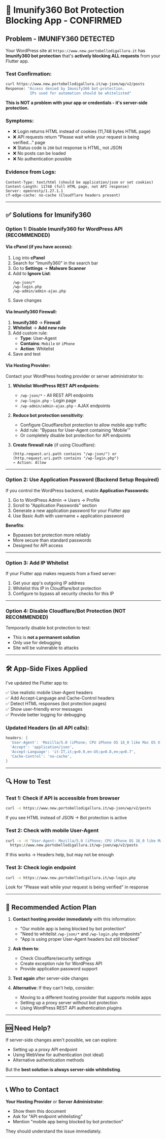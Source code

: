 # 🚨 Imunify360 Bot Protection Blocking App - CONFIRMED

## Problem - **IMUNIFY360 DETECTED**

Your WordPress site at `https://www.new.portobellodigallura.it` has **Imunify360 bot protection** that's **actively blocking ALL requests** from your Flutter app.

### **Test Confirmation:**
```bash
curl https://www.new.portobellodigallura.it/wp-json/wp/v2/posts
Response: "Access denied by Imunify360 bot-protection. 
           IPs used for automation should be whitelisted"
```

**This is NOT a problem with your app or credentials - it's server-side protection.**

### Symptoms:
- ❌ Login returns HTML instead of cookies (11,748 bytes HTML page)
- ❌ API requests return "Please wait while your request is being verified..." page
- ❌ Status code is `200` but response is HTML, not JSON
- ❌ No posts can be loaded
- ❌ No authentication possible

### Evidence from Logs:
```
Content-Type: text/html (should be application/json or set cookies)
Content-Length: 11748 (full HTML page, not API response)
Server: openresty/1.27.1.1
cf-edge-cache: no-cache (Cloudflare headers present)
```

---

## ✅ Solutions for Imunify360

### **Option 1: Disable Imunify360 for WordPress API (RECOMMENDED)**

#### **Via cPanel (if you have access):**

1. Log into **cPanel**
2. Search for "Imunify360" in the search bar
3. Go to **Settings** → **Malware Scanner**
4. Add to **Ignore List**:
   ```
   /wp-json/*
   /wp-login.php
   /wp-admin/admin-ajax.php
   ```
5. Save changes

#### **Via Imunify360 Firewall:**

1. **Imunify360** → **Firewall**
2. **Whitelist** → **Add new rule**
3. Add custom rule:
   - **Type**: User-Agent
   - **Contains**: `Mobile` or `iPhone`
   - **Action**: Whitelist
4. Save and test

#### **Via Hosting Provider:**

Contact your WordPress hosting provider or server administrator to:

1. **Whitelist WordPress REST API endpoints**:
   - `/wp-json/*` - All REST API endpoints
   - `/wp-login.php` - Login page
   - `/wp-admin/admin-ajax.php` - AJAX endpoints

2. **Reduce bot protection sensitivity**:
   - Configure Cloudflare/bot protection to allow mobile app traffic
   - Add rule: "Bypass for User-Agent containing 'Mobile'"
   - Or completely disable bot protection for API endpoints

3. **Create firewall rule** (if using Cloudflare):
   ```
   (http.request.uri.path contains "/wp-json/") or 
   (http.request.uri.path contains "/wp-login.php")
   → Action: Allow
   ```

---

### **Option 2: Use Application Password (Backend Setup Required)**

If you control the WordPress backend, enable **Application Passwords**:

1. Go to WordPress Admin → Users → Profile
2. Scroll to "Application Passwords" section
3. Generate a new application password for your Flutter app
4. Use Basic Auth with username + application password

**Benefits**:
- Bypasses bot protection more reliably
- More secure than standard passwords
- Designed for API access

---

### **Option 3: Add IP Whitelist**

If your Flutter app makes requests from a fixed server:

1. Get your app's outgoing IP address
2. Whitelist this IP in Cloudflare/bot protection
3. Configure to bypass all security checks for this IP

---

### **Option 4: Disable Cloudflare/Bot Protection (NOT RECOMMENDED)**

Temporarily disable bot protection to test:
- This is **not a permanent solution**
- Only use for debugging
- Site will be vulnerable to attacks

---

## 🛠️ App-Side Fixes Applied

I've updated the Flutter app to:

✅ Use realistic mobile User-Agent headers  
✅ Add Accept-Language and Cache-Control headers  
✅ Detect HTML responses (bot protection pages)  
✅ Show user-friendly error messages  
✅ Provide better logging for debugging  

### Updated Headers (in all API calls):
```dart
headers: {
  'User-Agent': 'Mozilla/5.0 (iPhone; CPU iPhone OS 16_0 like Mac OS X) AppleWebKit/605.1.15 (KHTML, like Gecko) Mobile/15E148',
  'Accept': 'application/json',
  'Accept-Language': 'it-IT,it;q=0.9,en-US;q=0.8,en;q=0.7',
  'Cache-Control': 'no-cache',
}
```

---

## 🔍 How to Test

### Test 1: Check if API is accessible from browser
```bash
curl -v https://www.new.portobellodigallura.it/wp-json/wp/v2/posts
```

If you see HTML instead of JSON → Bot protection is active

### Test 2: Check with mobile User-Agent
```bash
curl -v -H "User-Agent: Mozilla/5.0 (iPhone; CPU iPhone OS 16_0 like Mac OS X) AppleWebKit/605.1.15" \
  https://www.new.portobellodigallura.it/wp-json/wp/v2/posts
```

If this works → Headers help, but may not be enough

### Test 3: Check login endpoint
```bash
curl -v https://www.new.portobellodigallura.it/wp-login.php
```

Look for "Please wait while your request is being verified" in response

---

## 📝 Recommended Action Plan

1. **Contact hosting provider immediately** with this information:
   - "Our mobile app is being blocked by bot protection"
   - "Need to whitelist `/wp-json/*` and `/wp-login.php` endpoints"
   - "App is using proper User-Agent headers but still blocked"

2. **Ask them to**:
   - Check Cloudflare/security settings
   - Create exception rule for WordPress API
   - Provide application password support

3. **Test again** after server-side changes

4. **Alternative**: If they can't help, consider:
   - Moving to a different hosting provider that supports mobile apps
   - Setting up a proxy server without bot protection
   - Using WordPress REST API authentication plugins

---

## 🆘 Need Help?

If server-side changes aren't possible, we can explore:
- Setting up a proxy API endpoint
- Using WebView for authentication (not ideal)
- Alternative authentication methods

But the **best solution is always server-side whitelisting**.

---

## 📞 Who to Contact

**Your Hosting Provider** or **Server Administrator**:
- Show them this document
- Ask for "API endpoint whitelisting"
- Mention "mobile app being blocked by bot protection"

They should understand the issue immediately.

